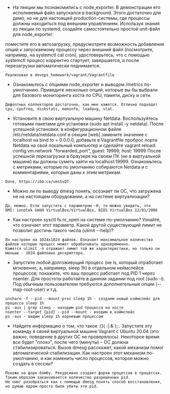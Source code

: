 - На лекции мы познакомились с node_exporter. В демонстрации его исполняемый файл запускался в background. Этого достаточно для демо, но не для настоящей production-системы, где процессы должны находиться под внешним управлением. Используя знания из лекции по systemd, создайте самостоятельно простой unit-файл для node_exporter:

поместите его в автозагрузку,
предусмотрите возможность добавления опций к запускаемому процессу через внешний файл (посмотрите, например, на systemctl cat cron),
удостоверьтесь, что с помощью systemctl процесс корректно стартует, завершается, а после перезагрузки автоматически поднимается.

```
Реализовал в devops_homework/vagrant/Vagrantfile
```
- Ознакомьтесь с опциями node_exporter и выводом /metrics по-умолчанию. Приведите несколько опций, которые вы бы выбрали для базового мониторинга хоста по CPU, памяти, диску и сети.
```
Дефолтных коллекторов достаточно, как мне кажется. Отлично подходят cpu, cpufreq, diskstats, meminfo, loadavg, stat.
```
- Установите в свою виртуальную машину Netdata. Воспользуйтесь готовыми пакетами для установки (sudo apt install -y netdata). После успешной установки:
в конфигурационном файле /etc/netdata/netdata.conf в секции [web] замените значение с localhost на bind to = 0.0.0.0,
добавьте в Vagrantfile проброс порта Netdata на свой локальный компьютер и сделайте vagrant reload:
config.vm.network "forwarded_port", guest: 19999, host: 19999
После успешной перезагрузки в браузере на своем ПК (не в виртуальной машине) вы должны суметь зайти на localhost:19999. Ознакомьтесь с метриками, которые по умолчанию собираются Netdata и с комментариями, которые даны к этим метрикам.
```
Done. https://ibb.co/vmsSvQT
```
- Можно ли по выводу dmesg понять, осознает ли ОС, что загружена не на настоящем оборудовании, а на системе виртуализации?
```
Да, можно. Если запустить с параметром -H, то можно увидеть, что 
DMI: innotek GmbH VirtualBox/VirtualBox, BIOS VirtualBox 12/01/2006
```
- Как настроен sysctl fs.nr_open на системе по-умолчанию? Узнайте, что означает этот параметр. Какой другой существующий лимит не позволит достичь такого числа (ulimit --help)?
```
Он настроен на 1024х1024 файлов. Означает максимальное количество файлов которые процесс может обрабатывать одновременно. 
Кажется ulimit -n отражает лимит той же характеристики, но только он меньше - 1024 файловых дескриптора.
```
- Запустите любой долгоживущий процесс (не ls, который отработает мгновенно, а, например, sleep 1h) в отдельном неймспейсе процессов; покажите, что ваш процесс работает под PID 1 через nsenter. Для простоты работайте в данном задании под root (sudo -i). Под обычным пользователем требуются дополнительные опции (--map-root-user) и т.д.
```
unshare -f --pid --mount-proc sleep 1h - создаем новый нэймспейс для процесса sleep 1h
ps -aux | grep sleep - находим pid процесса на хосте
nsenter --target {pid} --pid --mount - входим в нэймспейс 
ps -aux - видим sleep 1h корневым процессом
```
- Найдите информацию о том, что такое :(){ :|:& };:. Запустите эту команду в своей виртуальной машине Vagrant с Ubuntu 20.04 (это важно, поведение в других ОС не проверялось). Некоторое время все будет "плохо", после чего (минуты) – ОС должна стабилизироваться. Вызов dmesg расскажет, какой механизм помог автоматической стабилизации. Как настроен этот механизм по-умолчанию, и как изменить число процессов, которое можно создать в сессии?
```
Похоже на форк-бомбу. Рекурсивно создает форки процессов в процессах. Таким образом заканчивается количество разрешенных pid.
Не смог разобраться как с помощью dmesg понять способ восстановления, но думаю ядром просто были убиты эти pid.
``` 